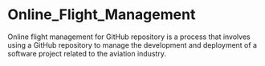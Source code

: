 # Online_Flight_Management
Online flight management for GitHub repository is a process that involves using a GitHub repository to manage the development and deployment of a software project related to the aviation industry.
